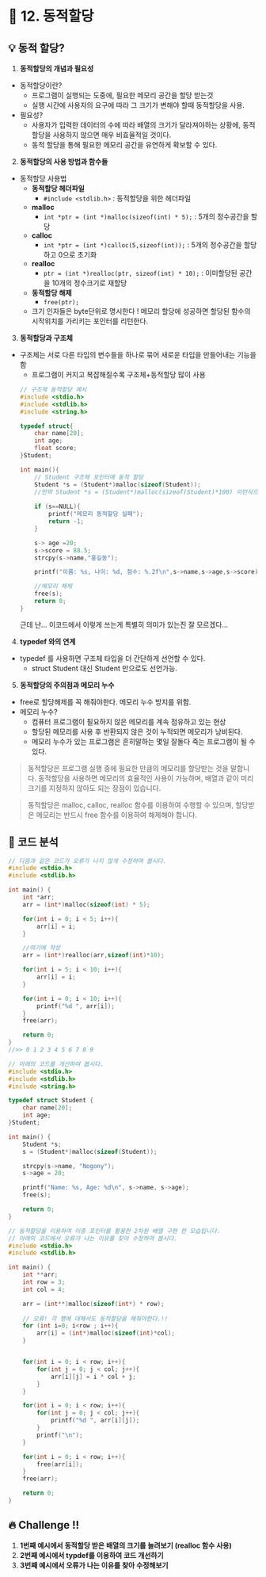 # 🌈 12. 동적할당
## 💡 동적 할당?
1. **동적할당의 개념과 필요성**
- 동적할당이란?
    - 프로그램이 실행되는 도중에, 필요한 메모리 공간을 할당 받는것
    - 실행 시간에 사용자의 요구에 따라 그 크기가 변해야 할때 동적할당을 사용.
- 필요성?
    - 사용자가 입력한 데이터의 수에 따라 배열의 크기가 달라져야하는 상황에, 동적할당을 사용하지 않으면 매우 비효율적일 것이다.
    - 동적 할당을 통해 필요한 메모리 공간을 유연하게 확보할 수 있다.
2. **동적할당의 사용 방법과 함수들**
- 동적할당 사용법
    - **동적할당 헤더파일**
        - `#include <stdlib.h>` : 동적할당을 위한 헤더파일
    - **malloc**
        - `int *ptr = (int *)malloc(sizeof(int) * 5);` : 5개의 정수공간을 할당
    - **calloc**
        - `int *ptr = (int *)calloc(5,sizeof(int));` : 5개의 정수공간을 할당하고 0으로 초기화
    - **realloc**
        - `ptr = (int *)realloc(ptr, sizeof(int) * 10);` : 이미할당된 공간을 10개의 정수크기로 재할당
    - **동적할당 해제**
        - `free(ptr);`
    - 크기 인자들은 byte단위로 명시한다 ! 메모리 할당에 성공하면 할당된 함수의 시작위치를 가리키는 포인터를 리턴한다.

3. **동적할당과 구조체**
- 구조체는 서로 다른 타입의 변수들을 하나로 묶어 새로운 타입을 만들어내는 기능을 함
    - 프로그램이 커지고 복잡해질수록 구조체+동적할당 많이 사용
    ```c
    // 구조체 동적할당 예시
    #include <stdio.h>
    #include <stdlib.h>
    #include <string.h>

    typedef struct{
        char name[20];
        int age;
        float score;
    }Student;
    
    int main(){
        // Student 구조체 포인터에 동적 할당
        Student *s = (Student*)malloc(sizeof(Student));
        //만약 Student *s = (Student*)malloc(sizeof(Student)*100) 이런식으로하면 구조체 배열을 쉽게 할당할 수 있다.
        
        if (s==NULL){
            printf("메모리 동적할당 실패");
            return -1;
        }

        s-> age =20;
        s->score = 88.5;
        strcpy(s->name,"홍길동");

        printf("이름: %s, 나이: %d, 점수: %.2f\n",s->name,s->age,s->score);

        //메모리 해제
        free(s);
        return 0;
    }
    ```
    근데 난... 이코드에서 이렇게 쓰는게 특별히 의미가 있는진 잘 모르겠다...

4. **typedef 와의 연계**
- typedef 를 사용하면 구조체 타입을 더 간단하게 선언할 수 있다.
    - struct Student 대신 Student 만으로도 선언가능.
5. **동적할당의 주의점과 메모리 누수**
- free로 할당해제를 꼭 해줘야한다. 메모리 누수 방지를 위함.
- 메모리 누수?
    - 컴퓨터 프로그램이 필요하지 않은 메모리를 계속 점유하고 있는 현상
    - 할당된 메모리를 사용 후 반환되지 않은 것이 누적되면 메모리가 낭비된다.
    - 메모리 누수가 있는 프로그램은 흔히말하는 몇일 잘돌다 죽는 프로그램이 될 수 있다.

>동적할당은 프로그램 실행 중에 필요한 만큼의 메모리를 할당받는 것을 말합니다.
>동적할당을 사용하면 메모리의 효율적인 사용이 가능하며, 배열과 같이 미리 크기를 지정하지 않아도 되는 장점이 있습니다.

>동적할당은 malloc, calloc, realloc 함수를 이용하여 수행할 수 있으며, 할당받은 메모리는 반드시 free 함수를 이용하여 해제해야 합니다.
## 📄 코드 분석
```c
// 다음과 같은 코드가 오류가 나지 않게 수정하여 봅시다.
#include <stdio.h>
#include <stdlib.h>

int main() {
    int *arr;
    arr = (int*)malloc(sizeof(int) * 5);

    for(int i = 0; i < 5; i++){
        arr[i] = i;
    }

	//여기에 작성
    arr = (int*)realloc(arr,sizeof(int)*10);

	for(int i = 5; i < 10; i++){
        arr[i] = i;
    }

    for(int i = 0; i < 10; i++){
        printf("%d ", arr[i]);
    }
    free(arr);

    return 0;
}
//>> 0 1 2 3 4 5 6 7 8 9
```
```c
// 아래의 코드를 개선하여 봅시다.
#include <stdio.h>
#include <stdlib.h>
#include <string.h>

typedef struct Student {
    char name[20];
    int age;
}Student;

int main() {
    Student *s;
    s = (Student*)malloc(sizeof(Student));

    strcpy(s->name, "Nogony");
    s->age = 20;

    printf("Name: %s, Age: %d\n", s->name, s->age);
    free(s);

    return 0;
}
```
```c
// 동적할당을 이용하여 이중 포인터를 활용한 2차원 배열 구현 한 모습입니다.
// 아래의 코드에서 오류가 나는 이유를 찾아 수정하여 봅시다.
#include <stdio.h>
#include <stdlib.h>

int main() {
    int **arr;
    int row = 3;
    int col = 4;

    arr = (int**)malloc(sizeof(int*) * row);
    
    // 오류! 각 행에 대해서도 동적할당을 해줘야한다.!! 
    for (int i=0; i<row ; i++){
        arr[i] = (int*)malloc(sizeof(int)*col);
    }


    for(int i = 0; i < row; i++){
        for(int j = 0; j < col; j++){
            arr[i][j] = i * col + j;
        }
    }

    for(int i = 0; i < row; i++){
        for(int j = 0; j < col; j++){
            printf("%d ", arr[i][j]);
        }
        printf("\n");
    }

    for(int i = 0; i < row; i++){
        free(arr[i]);
    }
    free(arr);

    return 0;
}

```
## 🔥 Challenge !!
1. **1번째 예시에서 동적할당 받은 배열의 크기를 늘려보기 (realloc 함수 사용)**
2. **2번째 예시에서 typdef를 이용하여 코드 개선하기**
3. **3번째 예시에서 오류가 나는 이유를 찾아 수정해보기**